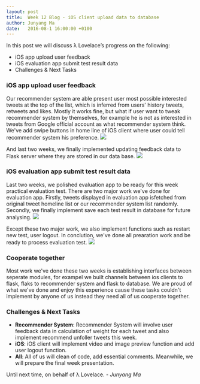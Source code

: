 ```yaml
---
layout: post
title:  Week 12 Blog - iOS client upload data to database
author: Junyang Ma
date:   2016-08-1 16:00:00 +0100
---
```


	

In this post we will discuss λ Lovelace’s progress on the following:

* iOS app upload user feedback
* iOS evaluation app submit test result data
* Challenges & Next Tasks

### iOS app upload user feedback
Our recommender system are able present user most possible interested tweets at the top of the list, which is inferred from users' history tweets, retweets and likes. Mostly it works fine, but what if user want to tweak recommender system by themselves, for example he is not as interested in tweets from Google official account as what recommender system think. We've add swipe buttons in home line of iOS client where user could tell recommender system his preference. 
![]({{site.baseurl}}/images/week12_sideButton.png )  

And last two weeks, we finally implemented updating feedback data to Flask server where they are stored in our data base.
![]({{site.baseurl}}/images/week12_singleTweetFeedback.png)  

### iOS evaluation app submit test result data
Last two weeks, we polished evaluation app to be ready for this week practical evaluation test. There are two major work we've done for evaluation app. Firstly, tweets displayed in evaluation app isfetched from original tweet homeline list or our recommender system list randomly. Secondly, we finally implement save each test result in database for future analysing.
![]({{site.baseurl}}/images/week12_evaluationResult.png)  

Except these two major work, we also implement functions such as restart new test, user logout. In conclution, we've done all prearation work and be ready to process evaluation test.
![]({{site.baseurl}}/images/week12_flier.png)  

### Cooperate together
Most work we've done these two weeks is establishing interfaces between seperate modules, for exampel we built channels between ios clients to flask, flaks to recommender system and flask to database. We are proud of what we've done and enjoy this experience cause these tasks couldn't implement by anyone of us instead they need all of us cooperate together.

### Challenges & Next Tasks

- **Recommender System**: 
Recommender System will involve user feedback data in calculation of weight for each tweet and also implement recommend unfoller tweets this week.
- **iOS**:
iOS client will implement video and image preview function and add user logout function.
- **All**:
All of us will clean of code, add essential comments. Meanwhile, we will prepare the final week presentation.

Until next time, on behalf of λ Lovelace.
\- *Junyang Ma*
